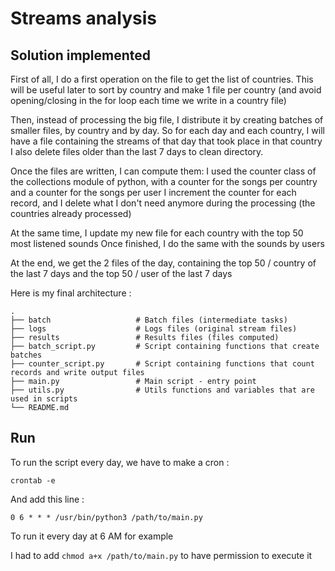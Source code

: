 # Streams analysis

## Solution implemented

First of all, I do a first operation on the file to get the list of countries. This will be useful later to sort by
country and make 1 file per country (and avoid opening/closing in the for loop each time we write in a country file)

Then, instead of processing the big file, I distribute it by creating batches of smaller files, by country and by day.
So for each day and each country, I will have a file containing the streams of that day that took place in that country
I also delete files older than the last 7 days to clean directory.

Once the files are written, I can compute them:
I used the counter class of the collections module of python, with a counter for the songs per country and a counter for
the songs per user I increment the counter for each record, and I delete what I don't need anymore during the
processing (the countries already processed)

At the same time, I update my new file for each country with the top 50 most listened sounds Once finished, I do the
same with the sounds by users

At the end, we get the 2 files of the day, containing the top 50 / country of the last 7 days and the top 50 / user of
the last 7 days

Here is my final architecture :

    .
    ├── batch                   # Batch files (intermediate tasks)
    ├── logs                    # Logs files (original stream files)
    ├── results                 # Results files (files computed)
    ├── batch_script.py         # Script containing functions that create batches
    ├── counter_script.py       # Script containing functions that count records and write output files
    ├── main.py                 # Main script - entry point
    ├── utils.py                # Utils functions and variables that are used in scripts
    └── README.md

## Run

To run the script every day, we have to make a cron :

```
crontab -e
```

And add this line :

```
0 6 * * * /usr/bin/python3 /path/to/main.py
```

To run it every day at 6 AM for example

I had to add ```chmod a+x /path/to/main.py``` to have permission to execute it